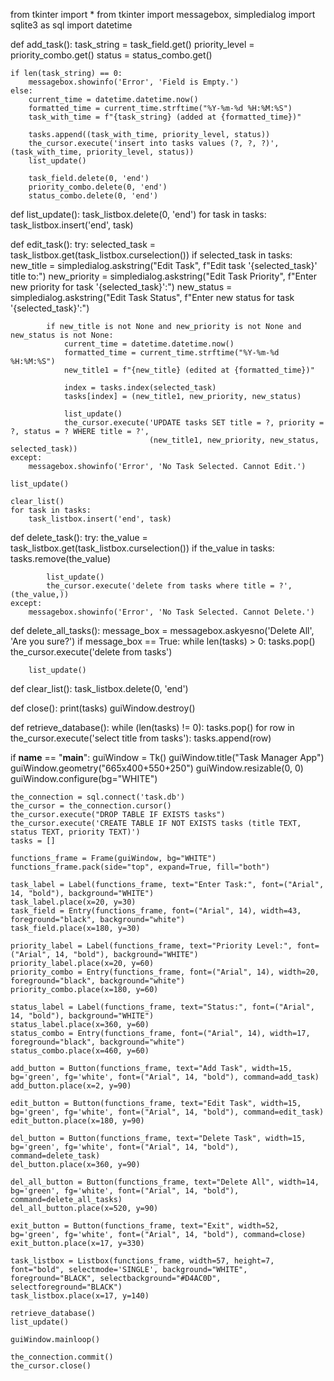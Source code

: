 from tkinter import *
from tkinter import messagebox, simpledialog
import sqlite3 as sql
import datetime

def add_task():
    task_string = task_field.get()
    priority_level = priority_combo.get()
    status = status_combo.get()

    if len(task_string) == 0:
        messagebox.showinfo('Error', 'Field is Empty.')
    else:
        current_time = datetime.datetime.now()
        formatted_time = current_time.strftime("%Y-%m-%d %H:%M:%S")
        task_with_time = f"{task_string} (added at {formatted_time})"

        tasks.append((task_with_time, priority_level, status))
        the_cursor.execute('insert into tasks values (?, ?, ?)', (task_with_time, priority_level, status))
        list_update()

        task_field.delete(0, 'end')
        priority_combo.delete(0, 'end')
        status_combo.delete(0, 'end')

def list_update():
    task_listbox.delete(0, 'end')
    for task in tasks:
        task_listbox.insert('end', task)


def edit_task():
    try:
        selected_task = task_listbox.get(task_listbox.curselection())
        if selected_task in tasks:
            new_title = simpledialog.askstring("Edit Task", f"Edit task '{selected_task}' title to:")
            new_priority = simpledialog.askstring("Edit Task Priority",
                                                  f"Enter new priority for task '{selected_task}':")
            new_status = simpledialog.askstring("Edit Task Status", f"Enter new status for task '{selected_task}':")

            if new_title is not None and new_priority is not None and new_status is not None:
                current_time = datetime.datetime.now()
                formatted_time = current_time.strftime("%Y-%m-%d %H:%M:%S")
                new_title1 = f"{new_title} (edited at {formatted_time})"

                index = tasks.index(selected_task)
                tasks[index] = (new_title1, new_priority, new_status)

                list_update()
                the_cursor.execute('UPDATE tasks SET title = ?, priority = ?, status = ? WHERE title = ?',
                                   (new_title1, new_priority, new_status, selected_task))
    except:
        messagebox.showinfo('Error', 'No Task Selected. Cannot Edit.')

    list_update()

    clear_list()
    for task in tasks:
        task_listbox.insert('end', task)


def delete_task():
    try:
        the_value = task_listbox.get(task_listbox.curselection())
        if the_value in tasks:
            tasks.remove(the_value)

            list_update()
            the_cursor.execute('delete from tasks where title = ?', (the_value,))
    except:
        messagebox.showinfo('Error', 'No Task Selected. Cannot Delete.')


def delete_all_tasks():
    message_box = messagebox.askyesno('Delete All', 'Are you sure?')
    if message_box == True:
        while len(tasks) > 0:
            tasks.pop()
        the_cursor.execute('delete from tasks')

        list_update()


def clear_list():
    task_listbox.delete(0, 'end')


def close():
    print(tasks)
    guiWindow.destroy()


def retrieve_database():
    while (len(tasks) != 0):
        tasks.pop()
    for row in the_cursor.execute('select title from tasks'):
        tasks.append(row)

if __name__ == "__main__":
    guiWindow = Tk()
    guiWindow.title("Task Manager App")
    guiWindow.geometry("665x400+550+250")
    guiWindow.resizable(0, 0)
    guiWindow.configure(bg="WHITE")

    the_connection = sql.connect('task.db')
    the_cursor = the_connection.cursor()
    the_cursor.execute("DROP TABLE IF EXISTS tasks")
    the_cursor.execute('CREATE TABLE IF NOT EXISTS tasks (title TEXT, status TEXT, priority TEXT)')
    tasks = []

    functions_frame = Frame(guiWindow, bg="WHITE")
    functions_frame.pack(side="top", expand=True, fill="both")

    task_label = Label(functions_frame, text="Enter Task:", font=("Arial", 14, "bold"), background="WHITE")
    task_label.place(x=20, y=30)
    task_field = Entry(functions_frame, font=("Arial", 14), width=43, foreground="black", background="white")
    task_field.place(x=180, y=30)

    priority_label = Label(functions_frame, text="Priority Level:", font=("Arial", 14, "bold"), background="WHITE")
    priority_label.place(x=20, y=60)
    priority_combo = Entry(functions_frame, font=("Arial", 14), width=20, foreground="black", background="white")
    priority_combo.place(x=180, y=60)

    status_label = Label(functions_frame, text="Status:", font=("Arial", 14, "bold"), background="WHITE")
    status_label.place(x=360, y=60)
    status_combo = Entry(functions_frame, font=("Arial", 14), width=17, foreground="black", background="white")
    status_combo.place(x=460, y=60)

    add_button = Button(functions_frame, text="Add Task", width=15, bg='green', fg='white', font=("Arial", 14, "bold"), command=add_task)
    add_button.place(x=2, y=90)

    edit_button = Button(functions_frame, text="Edit Task", width=15, bg='green', fg='white', font=("Arial", 14, "bold"), command=edit_task)
    edit_button.place(x=180, y=90)

    del_button = Button(functions_frame, text="Delete Task", width=15, bg='green', fg='white', font=("Arial", 14, "bold"), command=delete_task)
    del_button.place(x=360, y=90)

    del_all_button = Button(functions_frame, text="Delete All", width=14, bg='green', fg='white', font=("Arial", 14, "bold"), command=delete_all_tasks)
    del_all_button.place(x=520, y=90)

    exit_button = Button(functions_frame, text="Exit", width=52, bg='green', fg='white', font=("Arial", 14, "bold"), command=close)
    exit_button.place(x=17, y=330)

    task_listbox = Listbox(functions_frame, width=57, height=7, font="bold", selectmode='SINGLE', background="WHITE", foreground="BLACK", selectbackground="#D4AC0D", selectforeground="BLACK")
    task_listbox.place(x=17, y=140)

    retrieve_database()
    list_update()

    guiWindow.mainloop()

    the_connection.commit()
    the_cursor.close()
